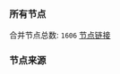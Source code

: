 ### 所有节点
合并节点总数: `1606`
[节点链接](https://raw.githubusercontent.com/rzhy1/11/master/sub/sub_merge_base64.txt)

### 节点来源